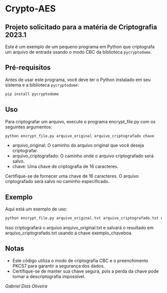# Crypto-AES
Projeto solicitado para a matéria de Criptografia 2023.1
----------------------------------------------------------
Este é um exemplo de um pequeno programa em Python que criptografa um arquivo de entrada usando o modo CBC da biblioteca `pycryptodome`.

## Pré-requisitos

Antes de usar este programa, você deve ter o Python instalado em seu sistema e a biblioteca `pycryptodome`:

```bash
pip install pycryptodome

```
## Uso
Para criptografar um arquivo, execute o programa encrypt_file.py com os seguintes argumentos:

```bash
python encrypt_file.py arquivo_original arquivo_criptografado chave
```
* arquivo_original: O caminho do arquivo original que você deseja criptografar.
* arquivo_criptografado: O caminho onde o arquivo criptografado será salvo.
* chave: Uma chave de criptografia de 16 caracteres.

Certifique-se de fornecer uma chave de 16 caracteres. O arquivo criptografado será salvo no caminho especificado.

## Exemplo
Aqui está um exemplo de uso:

```bash
python encrypt_file.py arquivo_original.txt arquivo_criptografado.txt exemplo_chaveboa
```

Isso criptografará o arquivo arquivo_original.txt e salvará o resultado em arquivo_criptografado.txt usando a chave exemplo_chaveboa.

## Notas
* Este código utiliza o modo de criptografia CBC e o preenchimento PKCS7 para garantir a segurança dos dados.
* Certifique-se de manter sua chave segura, pois a perda da chave pode tornar a descriptografia impossível.

*Gabriel Dias Oliveira*
